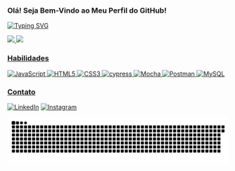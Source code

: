 ### Olá! Seja Bem-Vindo ao Meu Perfil do GitHub!

[![Typing SVG](https://readme-typing-svg.demolab.com?font=Fira+Code&weight=500&size=25&pause=1000&color=F77900&random=false&width=435&lines=Eu+me+chamo+Kelvin+Bobsin+quickly)](https://git.io/typing-svg)




<div>
  <a href="https://github.com/Kelvinbobsin">
    <img height="160em" src="https://github-readme-stats.vercel.app/api?username=Kelvinbobsin&show_icons=true&theme=darcula&include_all_commits=true&count_private+true"/>
    <img height="160em" src="https://github-readme-stats.vercel.app/api/top-langs/?username=Kelvinbobsin&layout=compact&langs_count=16&theme=darcula"/>
</div>

### Habilidades
![JavaScript](https://img.shields.io/badge/JavaScript-F7DF1E?style=for-the-badge&logo=javascript&logoColor=black)
![HTML5](https://img.shields.io/badge/HTML5-E34F26?style=for-the-badge&logo=html5&logoColor=white)
![CSS3](https://img.shields.io/badge/CSS3-1572B6?style=for-the-badge&logo=css3&logoColor=white)
![cypress](https://img.shields.io/badge/-cypress-%23E5E5E5?style=for-the-badge&logo=cypress&logoColor=058a5e)
![Mocha](https://img.shields.io/badge/-mocha-%238D6748?style=for-the-badge&logo=mocha&logoColor=white)
![Postman](https://img.shields.io/badge/Postman-FF6C37?style=for-the-badge&logo=postman&logoColor=white)
![MySQL](https://img.shields.io/badge/MySQL-00000F?style=for-the-badge&logo=mysql&logoColor=white)

### Contato

[![LinkedIn](https://img.shields.io/badge/LinkedIn-0077B5?style=for-the-badge&logo=linkedin&logoColor=white)](https://www.linkedin.com/in/kelvin-bobsin/)
[![Instagram](https://img.shields.io/badge/-Instagram-%23E4405F?style=for-the-badge&logo=instagram&logoColor=white)](https://www.instagram.com/kelvinbobsin_/)

<picture>
  <source media="(prefers-color-scheme: dark)" srcset="https://raw.githubusercontent.com/Kelvinbobsin/Kelvinbobsin/output/github-contribution-grid-snake-dark.svg">
  <source media="(prefers-color-scheme: light)" srcset="https://raw.githubusercontent.com/Kelvinbobsin/Kelvinbobsin/output/github-contribution-grid-snake.svg">
  <img alt="github contribution grid snake animation" src="https://raw.githubusercontent.com/Kelvinbobsin/Kelvinbobsin/output/github-contribution-grid-snake.svg">
</picture>

  

